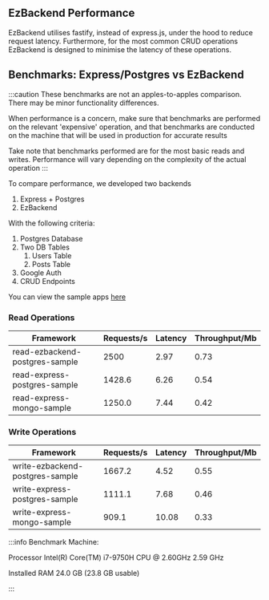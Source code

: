 ## EzBackend Performance

EzBackend utilises fastify, instead of express.js, under the hood to reduce request latency. Furthermore, for the most common CRUD operations EzBackend is designed to minimise the latency of these operations.

<!-- EzBackend is also designed to [scale horizontally with minimal configuration changes](built-to-scale) -->

## Benchmarks: Express/Postgres vs EzBackend

:::caution
These benchmarks are not an apples-to-apples comparison. There may be minor functionality differences.

When performance is a concern, make sure that benchmarks are performed on the relevant 'expensive' operation, and that benchmarks are conducted on the machine that will be used in production for accurate results

Take note that benchmarks performed are for the most basic reads and writes. Performance will vary depending on the complexity of the actual operation
:::

To compare performance, we developed two backends

1. Express + Postgres
2. EzBackend

With the following criteria:

1. Postgres Database
2. Two DB Tables
   1. Users Table
   2. Posts Table
3. Google Auth
4. CRUD Endpoints

You can view the sample apps [here](https://github.com/kapydev/ezbackend-comparisons)

### Read Operations

| Framework                      | Requests/s | Latency | Throughput/Mb |
| ------------------------------ | ---------- | ------- | ------------- |
| read-ezbackend-postgres-sample | 2500       | 2.97    | 0.73          |
| read-express-postgres-sample   | 1428.6     | 6.26    | 0.54          |
| read-express-mongo-sample      | 1250.0     | 7.44    | 0.42          |

### Write Operations

| Framework                       | Requests/s | Latency | Throughput/Mb |
| ------------------------------- | ---------- | ------- | ------------- |
| write-ezbackend-postgres-sample | 1667.2     | 4.52    | 0.55          |
| write-express-postgres-sample   | 1111.1     | 7.68    | 0.46          |
| write-express-mongo-sample      | 909.1      | 10.08   | 0.33          |

:::info
Benchmark Machine:

Processor Intel(R) Core(TM) i7-9750H CPU @ 2.60GHz 2.59 GHz

Installed RAM 24.0 GB (23.8 GB usable)

:::
